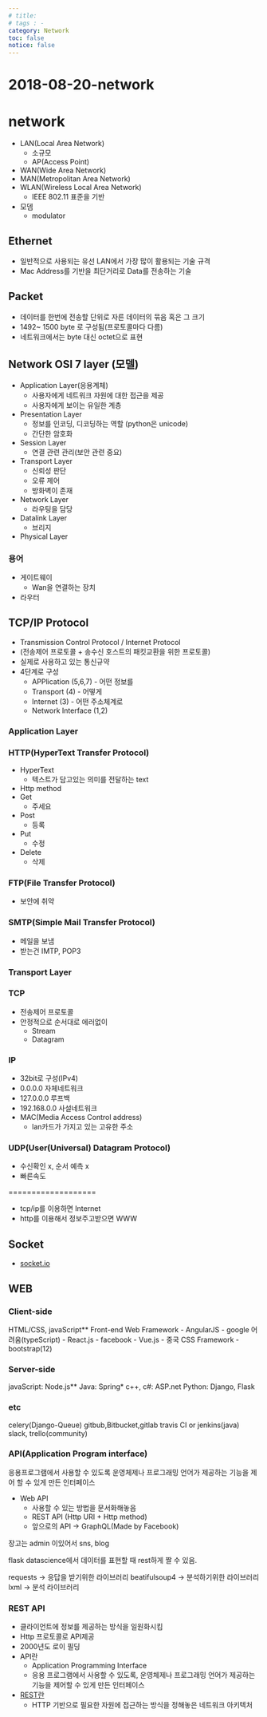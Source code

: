 ```yaml
---
# title: 
# tags : -
category: Network
toc: false
notice: false
---
```


# 2018-08-20-network

# network

- LAN(Local Area Network)
    - 소규모
    - AP(Access Point)
- WAN(Wide Area Network)
- MAN(Metropolitan Area Network)
- WLAN(Wireless Local Area Network)
    - IEEE 802.11 표준을 기반
- 모뎀
    - modulator

## Ethernet

- 일반적으로 사용되는 유선 LAN에서 가장 많이 활용되는 기술 규격
- Mac Address를 기반을 최단거리로 Data를 전송하는 기술

## Packet

- 데이터를 한번에 전송할 단위로 자른 데이터의 묶음 혹은 그 크기
- 1492~ 1500 byte 로 구성됨(프로토콜마다 다름)
- 네트워크에서는 byte 대신 octet으로 표현

## Network OSI 7 layer (모델)

- Application Layer(응용계체)
    - 사용자에게 네트워크 자원에 대한 접근을 제공
    - 사용자에게 보이는 유일한 계층
- Presentation Layer
    - 정보를 인코딩, 디코딩하는 역할 (python은 unicode)
    - 간단한 암호화
- Session Layer
    - 연결 관련 관리(보안 관련 중요)
- Transport Layer
    - 신뢰성 판단
    - 오류 제어
    - 방화벽이 존재
- Network Layer
    - 라우팅을 담당
- Datalink Layer
    - 브리지
- Physical Layer

### 용어

- 게이트웨이
    - Wan을 연결하는 장치
- 라우터

## TCP/IP Protocol

- Transmission Control Protocol / Internet Protocol
- (전송제어 프로토콜 + 송수신 호스트의 패킷교환을 위한 프로토콜)
- 실제로 사용하고 있는 통신규약
- 4단계로 구성
    - APPlication (5,6,7) - 어떤 정보를
    - Transport (4) - 어떻게
    - Internet (3) - 어떤 주소체계로
    - Network Interface (1,2)

### Application Layer

### HTTP(HyperText Transfer Protocol)

- HyperText
    - 텍스트가 담고있는 의미를 전달하는 text
- Http method
- Get
    - 주세요
- Post
    - 등록
- Put
    - 수정
- Delete
    - 삭제

### FTP(File Transfer Protocol)

- 보안에 취약

### SMTP(Simple Mail Transfer Protocol)

- 메일을 보냄
- 받는건 IMTP, POP3

### Transport Layer

### TCP

- 전송제어 프로토콜
- 안정적으로 순서대로 에러없이
    - Stream
    - Datagram

### IP

- 32bit로 구성(IPv4)
- 0.0.0.0 자체네트워크
- 127.0.0.0 루프백
- 192.168.0.0 사설네트워크
- MAC(Media Access Control address)
    - lan카드가 가지고 있는 고유한 주소

### UDP(User(Universal) Datagram Protocol)

- 수신확인 x, 순서 예측 x
- 빠른속도

===================

- tcp/ip를 이용하면 Internet
- http를 이용해서 정보주고받으면 WWW

## Socket

- [socket.io](socket.io)

## WEB

### Client-side

HTML/CSS, javaScript** Front-end Web Framework - AngularJS - google 어려움(typeScript) - React.js - facebook - Vue.js - 중국 CSS Framework - bootstrap(12)

### Server-side

javaScript: Node.js** Java: Spring* c++, c#: ASP.net Python: Django, Flask

### etc

celery(Django-Queue) gitbub,Bitbucket,gitlab travis CI or jenkins(java) slack, trello(community)

### API(Application Program interface)

응용프로그램에서 사용할 수 있도록 운영체제나 프로그래밍 언어가 제공하는 기능을 제어 할 수 있게 만든 인터페이스

- Web API
    - 사용할 수 있는 방법을 문서화해놓음
    - REST API (Http URI + Http method)
    - 앞으로의 API -> GraphQL(Made by Facebook)

장고는 admin 이있어서 sns, blog

flask datascience에서 데이터를 표현할 때 rest하게 짤 수 있음.

requests -> 응답을 받기위한 라이브러리 beatifulsoup4 -> 분석하기위한 라이브러리 lxml -> 분석 라이브러리

### REST API

- 클라이언트에 정보를 제공하는 방식을 일원화시킴
- Http 프로토콜로 API제공
- 2000년도 로이 필딩
- API란
    - Application Programming Interface
    - 응용 프로그램에서 사용할 수 있도록, 운영체제나 프로그래밍 언어가 제공하는 기능을 제어할 수 있게 만든 인터페이스
- [REST란](http://blog.hjf.pe.kr/462)
    - HTTP 기반으로 필요한 자원에 접근하는 방식을 정해놓은 네트워크 아키텍처